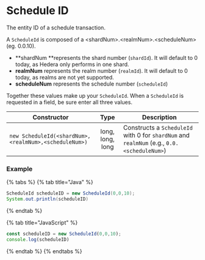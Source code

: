 # Schedule ID

The entity ID of a schedule transaction.

A `ScheduleId` is composed of a \<shardNum>.\<realmNum>.\<scheduleNum> (eg. 0.0.10).

* **shardNum **represents the shard number (`shardId`). It will default to 0 today, as Hedera only performs in one shard.
* **realmNum** represents the realm number (`realmId`). It will default to 0 today, as realms are not yet supported.
* **scheduleNum** represents the schedule number (`scheduleId`)

Together these values make up your `ScheduleId`. When a `ScheduleId` is requested in a field, be sure enter all three values.

| Constructor                                           |       Type       | Description                                                                                |
| ----------------------------------------------------- | :--------------: | ------------------------------------------------------------------------------------------ |
| `new ScheduleId(<shardNum>,<realmNum>,<scheduleNum>)` | long, long, long | Constructs a `ScheduleId` with 0 for `shardNum` and `realmNum` (e.g., `0.0.<scheduleNum>`) |

### Example

{% tabs %}
{% tab title="Java" %}
```java
ScheduleId scheduleID = new ScheduleId(0,0,10); 
System.out.println(scheduleID)
```
{% endtab %}

{% tab title="JavaScript" %}
```javascript
const scheduleID = new ScheduleId(0,0,10); 
console.log(scheduleID)
```
{% endtab %}
{% endtabs %}
